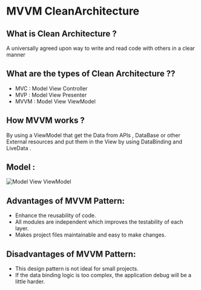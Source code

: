 # MVVM CleanArchitecture
## What is Clean Architecture ?
A universally agreed upon way to write and read code with others in a clear manner

## What are the types of Clean Architecture ??
  - MVC : Model View Controller
  - MVP : Model View Presenter
  - MVVM : Model View ViewModel

## How MVVM works ?
By using a ViewModel that get the Data from APIs , DataBase or other External resources and put them in the View by using DataBinding and LiveData .

## Model :
![Model View ViewModel ](https://upload.wikimedia.org/wikipedia/commons/thumb/8/87/MVVMPattern.png/500px-MVVMPattern.png)


## Advantages of MVVM Pattern:
   - Enhance the reusability of code.
   - All modules are independent which improves the testability of each layer.
   - Makes project files maintainable and easy to make changes.

## Disadvantages of MVVM Pattern:
   - This design pattern is not ideal for small projects.
   - If the data binding logic is too complex, the application debug will be a little harder.

